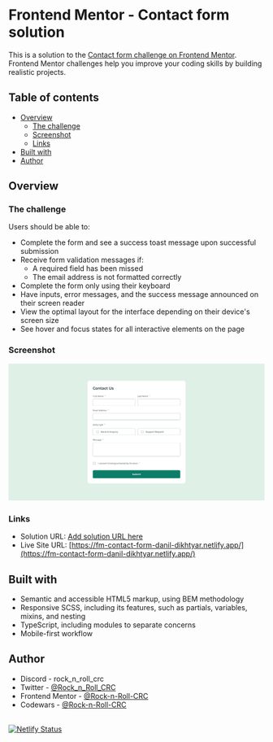 # Frontend Mentor - Contact form solution

This is a solution to the [Contact form challenge on Frontend Mentor](https://www.frontendmentor.io/challenges/contact-form--G-hYlqKJj). Frontend Mentor challenges help you improve your coding skills by building realistic projects.

## Table of contents

- [Overview](#overview)
  - [The challenge](#the-challenge)
  - [Screenshot](#screenshot)
  - [Links](#links)
- [Built with](#built-with)
- [Author](#author)

## Overview

### The challenge

Users should be able to:

- Complete the form and see a success toast message upon successful submission
- Receive form validation messages if:
  - A required field has been missed
  - The email address is not formatted correctly
- Complete the form only using their keyboard
- Have inputs, error messages, and the success message announced on their screen reader
- View the optimal layout for the interface depending on their device's screen size
- See hover and focus states for all interactive elements on the page

### Screenshot

![](./src/designs/screenshot.jpg)

### Links

- Solution URL: [Add solution URL here](https://your-solution-url.com)
- Live Site URL: [https://fm-contact-form-danil-dikhtyar.netlify.app/](https://fm-contact-form-danil-dikhtyar.netlify.app/)

## Built with

- Semantic and accessible HTML5 markup, using BEM methodology
- Responsive SCSS, including its features, such as partials, variables, mixins, and nesting
- TypeScript, including modules to separate concerns
- Mobile-first workflow

## Author

- Discord - rock_n_roll_crc
- Twitter - [@Rock_n_Roll_CRC](https://x.com/Rock_n_Roll_CRC)
- Frontend Mentor - [@Rock-n-Roll-CRC](https://www.frontendmentor.io/profile/Rock-n-Roll-CRC)
- Codewars - [@Rock-n-Roll-CRC](https://www.codewars.com/users/Rock-n-Roll-CRC)

\
[![Netlify Status](https://api.netlify.com/api/v1/badges/0ffb1efa-e9fc-4e53-91a5-8a2ccbe061d7/deploy-status)](https://app.netlify.com/sites/fm-contact-form-danil-dikhtyar/deploys)

